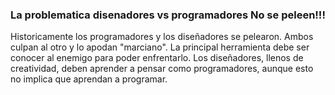 ###  La problematica disenadores vs programadores No se peleen!!!

Historicamente los programadores y los diseñadores se pelearon. Ambos culpan al otro y lo apodan "marciano". La principal herramienta debe ser conocer al enemigo para poder enfrentarlo. Los diseñadores, llenos de creatividad, deben aprender a pensar como programadores, aunque esto no implica que aprendan a programar.
